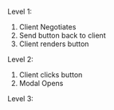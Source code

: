 Level 1:

1. Client Negotiates
2. Send button back to client
3. Client renders button

Level 2:

1. Client clicks button
2. Modal Opens

Level 3: